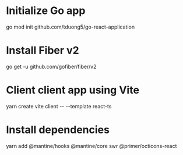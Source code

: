 # Initialize Go app
go mod init github.com/tduong5/go-react-application

# Install Fiber v2
go get -u github.com/gofiber/fiber/v2

# Client client app using Vite
yarn create vite client -- --template react-ts

# Install dependencies
yarn add @mantine/hooks @mantine/core swr @primer/octicons-react